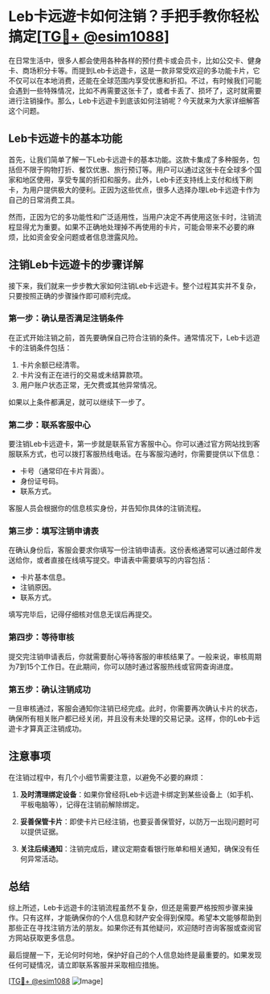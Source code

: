 # Leb卡远遊卡如何注销？手把手教你轻松搞定[[TG💪+ @esim1088](https://t.me/s/esim1088)]

在日常生活中，很多人都会使用各种各样的预付费卡或会员卡，比如公交卡、健身卡、商场积分卡等。而提到Leb卡远遊卡，这是一款非常受欢迎的多功能卡片，它不仅可以在本地消费，还能在全球范围内享受优惠和折扣。不过，有时候我们可能会遇到一些特殊情况，比如不再需要这张卡了，或者卡丢了、损坏了，这时就需要进行注销操作。那么，Leb卡远遊卡到底该如何注销呢？今天就来为大家详细解答这个问题。

## Leb卡远遊卡的基本功能

首先，让我们简单了解一下Leb卡远遊卡的基本功能。这款卡集成了多种服务，包括但不限于购物打折、餐饮优惠、旅行预订等。用户可以通过这张卡在全球多个国家和地区使用，享受专属的折扣和服务。此外，Leb卡还支持线上支付和线下刷卡，为用户提供极大的便利。正因为这些优点，很多人选择办理Leb卡远遊卡作为自己的日常消费工具。

然而，正因为它的多功能性和广泛适用性，当用户决定不再使用这张卡时，注销流程显得尤为重要。如果不正确地处理掉不再使用的卡片，可能会带来不必要的麻烦，比如资金安全问题或者信息泄露风险。

## 注销Leb卡远遊卡的步骤详解

接下来，我们就来一步步教大家如何注销Leb卡远遊卡。整个过程其实并不复杂，只要按照正确的步骤操作即可顺利完成。

### 第一步：确认是否满足注销条件

在正式开始注销之前，首先要确保自己符合注销的条件。通常情况下，Leb卡远遊卡的注销条件包括：

1. 卡片余额已经清零。
2. 卡片没有正在进行的交易或未结算款项。
3. 用户账户状态正常，无欠费或其他异常情况。

如果以上条件都满足，就可以继续下一步了。

### 第二步：联系客服中心

要注销Leb卡远遊卡，第一步就是联系官方客服中心。你可以通过官方网站找到客服联系方式，也可以拨打客服热线电话。在与客服沟通时，你需要提供以下信息：

- 卡号（通常印在卡片背面）。
- 身份证号码。
- 联系方式。

客服人员会根据你的信息核实身份，并告知你具体的注销流程。

### 第三步：填写注销申请表

在确认身份后，客服会要求你填写一份注销申请表。这份表格通常可以通过邮件发送给你，或者直接在线填写提交。申请表中需要填写的内容包括：

- 卡片基本信息。
- 注销原因。
- 联系方式。

填写完毕后，记得仔细核对信息无误后再提交。

### 第四步：等待审核

提交完注销申请表后，你就需要耐心等待客服的审核结果了。一般来说，审核周期为7到15个工作日。在此期间，你可以随时通过客服热线或官网查询进度。

### 第五步：确认注销成功

一旦审核通过，客服会通知你注销已经完成。此时，你需要再次确认卡片的状态，确保所有相关账户都已经关闭，并且没有未处理的交易记录。这样，你的Leb卡远遊卡才算真正注销成功。

## 注意事项

在注销过程中，有几个小细节需要注意，以避免不必要的麻烦：

1. **及时清理绑定设备**：如果你曾经将Leb卡远遊卡绑定到某些设备上（如手机、平板电脑等），记得在注销前解除绑定。
   
2. **妥善保管卡片**：即使卡片已经注销，也要妥善保管好，以防万一出现问题时可以提供证据。

3. **关注后续通知**：注销完成后，建议定期查看银行账单和相关通知，确保没有任何异常活动。

## 总结

综上所述，Leb卡远遊卡的注销流程虽然不复杂，但还是需要严格按照步骤来操作。只有这样，才能确保你的个人信息和财产安全得到保障。希望本文能够帮助到那些正在寻找注销方法的朋友。如果你还有其他疑问，欢迎随时咨询客服或查阅官方网站获取更多信息。

最后提醒一下，无论何时何地，保护好自己的个人信息始终是最重要的。如果发现任何可疑情况，请立即联系客服并采取相应措施。

[[TG💪+ @esim1088](https://t.me/s/esim1088) ![Image](https://i.postimg.cc/4NQfJmqS/Snipaste-2025-05-13-00-14-12.png)]